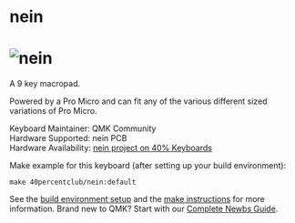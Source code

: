 # nein

![nein](https://2.bp.blogspot.com/-avYV4grcAPQ/XL9a67SxgKI/AAAAAAACVCE/GSGVYRThaEEDd14M3LG34gQTv5ZabRI0QCEwYBhgL/s640/a.jpg)
===

A 9 key macropad.

Powered by a Pro Micro and can fit any of the various different sized variations of Pro Micro.

Keyboard Maintainer: QMK Community  
Hardware Supported: nein PCB  
Hardware Availability: [nein project on 40% Keyboards](https://www.40percent.club/2019/04/nein.html)

Make example for this keyboard (after setting up your build environment):

    make 40percentclub/nein:default

See the [build environment setup](https://docs.qmk.fm/#/getting_started_build_tools) and the [make instructions](https://docs.qmk.fm/#/getting_started_make_guide) for more information. Brand new to QMK? Start with our [Complete Newbs Guide](https://docs.qmk.fm/#/newbs).
